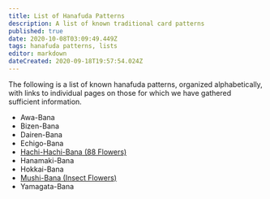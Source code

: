 ```yaml
---
title: List of Hanafuda Patterns
description: A list of known traditional card patterns
published: true
date: 2020-10-08T03:09:49.449Z
tags: hanafuda patterns, lists
editor: markdown
dateCreated: 2020-09-18T19:57:54.024Z
---
```


The following is a list of known hanafuda patterns, organized alphabetically, with links to individual pages on those for which we have gathered sufficient information.
- Awa-Bana
- Bizen-Bana
- Dairen-Bana
- Echigo-Bana
- [Hachi-Hachi-Bana (88 Flowers)](/en/hanafuda/patterns/hachihachibana)
- Hanamaki-Bana
- Hokkai-Bana
- [Mushi-Bana (Insect Flowers)](/en/hanafuda/patterns/mushibana)
- Yamagata-Bana